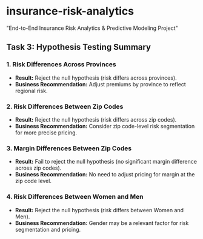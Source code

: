 # insurance-risk-analytics
 "End-to-End Insurance Risk Analytics &amp; Predictive Modeling Project"
## Task 3: Hypothesis Testing Summary

### 1. Risk Differences Across Provinces
- **Result:** Reject the null hypothesis (risk differs across provinces).
- **Business Recommendation:** Adjust premiums by province to reflect regional risk.

### 2. Risk Differences Between Zip Codes
- **Result:** Reject the null hypothesis (risk differs across zip codes).
- **Business Recommendation:** Consider zip code-level risk segmentation for more precise pricing.

### 3. Margin Differences Between Zip Codes
- **Result:** Fail to reject the null hypothesis (no significant margin difference across zip codes).
- **Business Recommendation:** No need to adjust pricing for margin at the zip code level.

### 4. Risk Differences Between Women and Men
- **Result:** Reject the null hypothesis (risk differs between Women and Men).
- **Business Recommendation:** Gender may be a relevant factor for risk segmentation and pricing.